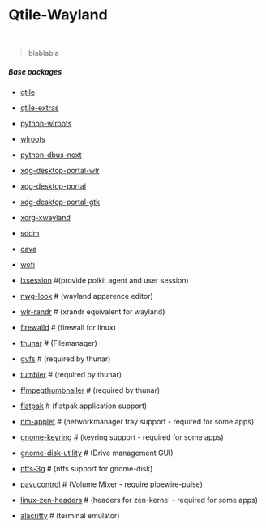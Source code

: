 # Qtile-Wayland

<br />

> blablabla

##### Base packages ####

- [qtile](https://archlinux.org/packages/extra/x86_64/qtile/)
- [qtile-extras](https://aur.archlinux.org/packages/qtile-extras)
- [python-wlroots](https://archlinux.org/packages/extra/x86_64/python-pywlroots/)
- [wlroots](https://archlinux.org/packages/extra/x86_64/wlroots/)
- [python-dbus-next](https://archlinux.org/packages/extra/any/python-dbus-next/)
- [xdg-desktop-portal-wlr](https://archlinux.org/packages/extra/x86_64/xdg-desktop-portal-wlr/)
- [xdg-desktop-portal](https://archlinux.org/packages/extra/x86_64/xdg-desktop-portal/)
- [xdg-desktop-portal-gtk](https://archlinux.org/packages/extra/x86_64/xdg-desktop-portal-gtk/)
- [xorg-xwayland](https://archlinux.org/packages/extra/x86_64/xorg-xwayland/)
- [sddm](https://archlinux.org/packages/extra/x86_64/sddm/)
- [cava](https://aur.archlinux.org/packages/cava)
- [wofi](https://archlinux.org/packages/extra/x86_64/wofi/)

- [lxsession](https://archlinux.org/packages/extra/x86_64/lxsession-gtk3/) #(provide polkit agent and user session)
- [nwg-look](https://archlinux.org/packages/extra/x86_64/nwg-look/)  # (wayland apparence editor)
- [wlr-randr](https://archlinux.org/packages/extra/x86_64/wlr-randr/) # (xrandr equivalent for wayland)
- [firewalld](https://archlinux.org/packages/extra/any/firewalld/) # (firewall for linux)
- [thunar](https://archlinux.org/packages/extra/x86_64/thunar/) # (Filemanager)
- [gvfs](https://archlinux.org/packages/extra/x86_64/gvfs/) # (required by thunar)
- [tumbler](https://archlinux.org/packages/extra/x86_64/tumbler/) # (required by thunar)
- [ffmpegthumbnailer](https://archlinux.org/packages/extra/x86_64/ffmpegthumbnailer/) # (required by thunar)
- [flatpak](https://archlinux.org/packages/extra/x86_64/flatpak/) # (flatpak application support)
- [nm-applet](https://man.archlinux.org/man/nm-applet.1.en) # (networkmanager tray support - required for some apps)
- [gnome-keyring](https://archlinux.org/packages/extra/x86_64/gnome-keyring/) # (keyring support - required for some apps)
- [gnome-disk-utility](https://archlinux.org/packages/extra/x86_64/gnome-disk-utility/) # (Drive management GUI)
- [ntfs-3g](https://archlinux.org/packages/extra/x86_64/ntfs-3g/) # (ntfs support for gnome-disk)
- [pavucontrol](https://archlinux.org/packages/extra/x86_64/pavucontrol/) # (Volume Mixer - require pipewire-pulse)
- [linux-zen-headers](https://archlinux.org/packages/extra/x86_64/linux-zen-headers/) # (headers for zen-kernel - required for some apps)
- [alacritty](https://archlinux.org/packages/extra/x86_64/alacritty/) # (terminal emulator)
